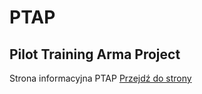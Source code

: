 # PTAP

## Pilot Training Arma Project

Strona informacyjna PTAP
[Przejdź do strony](https://ptap.netlify.app/)
